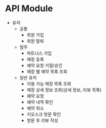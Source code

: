 # API Module

- 유저
  - 공통
    - 회원 가입
    - 회원 탈퇴
  - 점주
    - 파트너스 가입
    - 매장 등록
    - 예약 요청 거절/승인
    - 매장 별 예약 목록 조회
  - 일반 유저
    - 이용 가능 매장 목록 조회
    - 매장 상세 정보 조회(상세 정보, 리뷰 목록)
    - 예약 요청
    - 예약 내역 확인
    - 예약 취소
    - 키오스크 방문 확인
    - 방문 후 리뷰 작성

